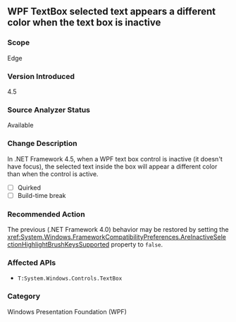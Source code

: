 ## WPF TextBox selected text appears a different color when the text box is inactive

### Scope
Edge

### Version Introduced
4.5

### Source Analyzer Status
Available

### Change Description

In .NET Framework 4.5, when a WPF text box control is inactive (it doesn't have focus),
the selected text inside the box will appear a different color than when the
control is active.

- [ ] Quirked
- [ ] Build-time break

### Recommended Action

The previous (.NET Framework 4.0) behavior may be restored by setting the
<xref:System.Windows.FrameworkCompatibilityPreferences.AreInactiveSelectionHighlightBrushKeysSupported>
property to `false`.

### Affected APIs
* `T:System.Windows.Controls.TextBox`

### Category
Windows Presentation Foundation (WPF)

<!-- breaking change id: 4 -->
